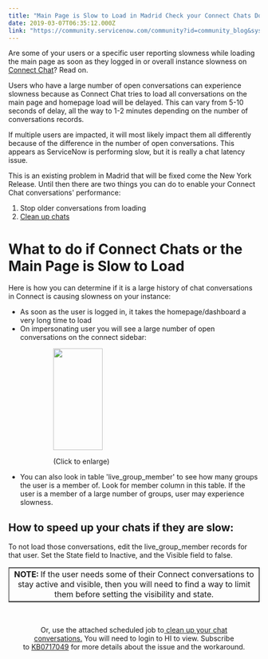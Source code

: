 ```yaml
---
title: "Main Page is Slow to Load in Madrid Check your Connect Chats Downloadable Scheduled Job included"
date: 2019-03-07T06:35:12.000Z
link: "https://community.servicenow.com/community?id=community_blog&sys_id=f2ecee9ddbc87b00fece0b55ca9619bb"
---
```

<p>Are some of your users or a specific user reporting slowness while loading the main page as soon as they logged in or overall instance slowness on <a href="https://docs.servicenow.com/bundle/madrid-servicenow-platform/page/use/collaboration/concept/c_Collaboration.html" rel="nofollow">Connect Chat</a>? Read on.</p>
<div>
<p>Users who have a large number of open conversations can experience slowness because as Connect Chat tries to load all conversations on the main page and homepage load will be delayed. This can vary from 5-10 seconds of delay, all the way to 1-2 minutes depending on the number of conversations records.</p>
<p>If multiple users are impacted, it will most likely impact them all differently because of the difference in the number of open conversations. This appears as ServiceNow is performing slow, but it is really a chat latency issue.</p>
<div>
<p>This is an existing problem in Madrid that will be fixed come the New York Release. Until then there are two things you can do to enable your Connect Chat conversations&#39; performance:</p>
<ol><li>Stop older conversations from loading</li><li><a href="http://bit.ly/KB0717049" target="_blank" rel="noopener noreferrer nofollow">Clean up chats</a></li></ol>
</div>
<h1>What to do if Connect Chats or the Main Page is Slow to Load</h1>
<p>Here is how you can determine if it is a large history of chat conversations in Connect is causing slowness on your instance:</p>
<ul><li>As soon as the user is logged in, it takes the homepage/dashboard a very long time to load</li><li>On impersonating user you will see a large number of open conversations on the connect sidebar:</li></ul>
<p style="padding-left: 90px;"><img src="https://community.servicenow.com/517a2082dbc8fb00fece0b55ca961951.iix" width="99" height="204" /></p>
<p style="padding-left: 90px;">(Click to enlarge)</p>
<ul><li>You can also look in table &#39;live_group_member&#39; to see how many groups the user is a member of. Look for member column in this table. If the user is a member of a large number of groups, user may experience slowness.</li></ul>
</div>
<h2>How to speed up your chats if they are slow:</h2>
<p>To not load those conversations, edit the live_group_member records for that user. Set the State field to Inactive, and the Visible field to false. </p>
<table border="1"><tbody><tr><td style="text-align: center;"><strong>NOTE:</strong> If the user needs some of their Connect conversations to stay active and visible, then you will need to find a way to limit them before setting the visibility and state.</td></tr></tbody></table>
<p> </p>
<p style="text-align: center;">Or, use the attached scheduled job to<a href="http://bit.ly/KB0717049" target="_blank" rel="noopener noreferrer nofollow"> clean up your chat conversations.</a> You will need to login to HI to view. Subscribe to <a href="http://bit.ly/KB0717049" rel="nofollow">KB0717049</a> for more details about the issue and the workaround.</p>